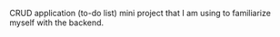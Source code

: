 CRUD application (to-do list) mini project that I am using to familiarize myself with the backend. 

